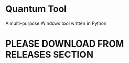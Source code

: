 # Quantum Tool
A multi-purpose Windows tool written in Python.
# PLEASE DOWNLOAD FROM RELEASES SECTION

